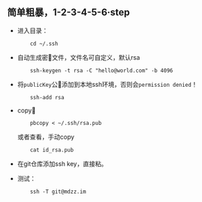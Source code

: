 ## 简单粗暴，1-2-3-4-5-6·step
+ 进入目录：
    ```
        cd ~/.ssh
    ```
+ 自动生成密🔑文件，文件名可自定义，默认rsa
    ```
        ssh-keygen -t rsa -C "hello@world.com" -b 4096
    ```
    
+ 将`publicKey`公🔑添加到本地ssh环境，否则会`permission denied`！
    ```
        ssh-add rsa
    ```
+ copy🔑
    ```
        pbcopy < ~/.ssh/rsa.pub
    ```
    或者查看，手动copy
    ```
        cat id_rsa.pub
    ```
+ 在git仓库添加ssh key，直接粘。

+ 测试：
    ```
        ssh -T git@mdzz.im
    ```